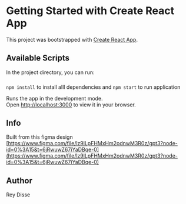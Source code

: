 # Getting Started with Create React App

This project was bootstrapped with [Create React App](https://github.com/facebook/create-react-app).

## Available Scripts

In the project directory, you can run:

### 
`npm install` to install alll dependencies and
`npm start` to run application

Runs the app in the development mode.\
Open [http://localhost:3000](http://localhost:3000) to view it in your browser.

## Info
Built from this figma design [https://www.figma.com/file/lz9lLpFHMxHm2odnwM3R0z/gpt3?node-id=0%3A15&t=6jRwuwZ67iYaDBqe-0](https://www.figma.com/file/lz9lLpFHMxHm2odnwM3R0z/gpt3?node-id=0%3A15&t=6jRwuwZ67iYaDBqe-0)

## Author
Rey Disse
